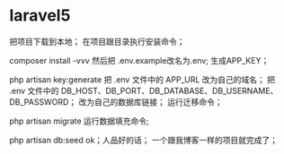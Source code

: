 # laravel5
把项目下载到本地；
在项目跟目录执行安装命令；

composer install -vvv
然后把 .env.example改名为.env;
生成APP_KEY；

php artisan key:generate
把 .env 文件中的 APP_URL 改为自己的域名；
把 .env 文件中的 DB_HOST、DB_PORT、DB_DATABASE、DB_USERNAME、DB_PASSWORD；
改为自己的数据库链接； 运行迁移命令；

php artisan migrate
运行数据填充命令;

php artisan db:seed
ok；人品好的话；
一个跟我博客一样的项目就完成了；